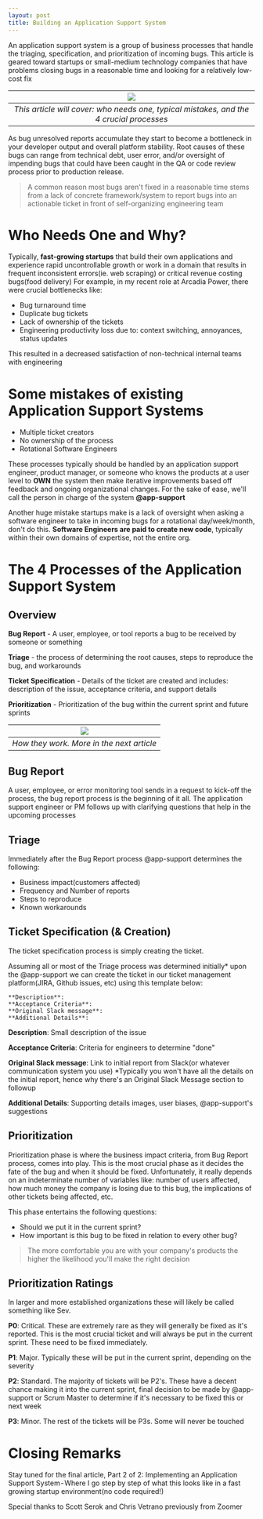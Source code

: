 ```yaml
---
layout: post
title: Building an Application Support System
---
```


An application support system is a group of business processes that handle the triaging, specification, and prioritization of incoming bugs. This article is geared toward startups or small-medium technology companies that have problems closing bugs in a reasonable time and looking for a relatively low-cost fix

|  ![](https://cdn-images-1.medium.com/max/1600/1*WNO95-f9Z2shvxEhnO_4Qg.jpeg)  |
|:--:|
| *This article will cover: who needs one, typical mistakes, and the 4 crucial processes* |

As bug unresolved reports accumulate they start to become a bottleneck in your developer output and overall platform stability. Root causes of these bugs can range from technical debt, user error, and/or oversight of impending bugs that could have been caught in the QA or code review process prior to production release.


>A common reason most bugs aren't fixed in a reasonable time stems from a lack of concrete framework/system to report bugs into an actionable ticket in front of self-organizing engineering team

# Who Needs One and Why?

Typically, **fast-growing startups** that build their own applications and experience rapid uncontrollable growth or work in a domain that results in frequent inconsistent errors(ie. web scraping) or critical revenue costing bugs(food delivery)
For example, in my recent role at Arcadia Power, there were crucial bottlenecks like:
- Bug turnaround time
- Duplicate bug tickets
- Lack of ownership of the tickets
- Engineering productivity loss due to: context switching, annoyances, status updates

This resulted in a decreased satisfaction of non-technical internal teams with engineering
# Some mistakes of existing Application Support Systems
- Multiple ticket creators
- No ownership of the process
- Rotational Software Engineers

These processes typically should be handled by an application support engineer, product manager, or someone who knows the products at a user level to **OWN** the system then make iterative improvements based off feedback and ongoing organizational changes. For the sake of ease, we'll call the person in charge of the system **@app-support**

Another huge mistake startups make is a lack of oversight when asking a software engineer to take in incoming bugs for a rotational day/week/month, don't do this. **Software Engineers are paid to create new code**, typically within their own domains of expertise, not the entire org.

# The 4 Processes of the Application Support System
## Overview
**Bug Report** - A user, employee, or tool reports a bug to be received by someone or something

**Triage** - the process of determining the root causes, steps to reproduce the bug, and workarounds

**Ticket Specification** - Details of the ticket are created and includes: description of the issue, acceptance criteria, and support details

**Prioritization** - Prioritization of the bug within the current sprint and future sprints

|  ![](https://cdn-images-1.medium.com/max/1600/1*mJuBB7YCay0gZ3HcsMLVSw.png)  |
|:--:|
| *How they work. More in the next article* |


## Bug Report
A user, employee, or error monitoring tool sends in a request to kick-off the process, the bug report process is the beginning of it all. The application support engineer or PM follows up with clarifying questions that help in the upcoming processes

## Triage
Immediately after the Bug Report process @app-support determines the following:

- Business impact(customers affected)
- Frequency and Number of reports
- Steps to reproduce
- Known workarounds

## Ticket Specification (& Creation)
The ticket specification process is simply creating the ticket.

Assuming all or most of the Triage process was determined initially* upon the @app-support we can create the ticket in our ticket management platform(JIRA, Github issues, etc) using this template below:
```
**Description**:
**Acceptance Criteria**:
**Original Slack message**:
**Additional Details**:
```


**Description**: Small description of the issue

**Acceptance Criteria**: Criteria for engineers to determine "done"

**Original Slack message**: Link to initial report from Slack(or whatever communication system you use) *Typically you won't have all the details on the initial report, hence why there's an Original Slack Message section to followup

**Additional Details**: Supporting details images, user biases, @app-support's suggestions

## Prioritization
Prioritization phase is where the business impact criteria, from Bug Report process, comes into play. This is the most crucial phase as it decides the fate of the bug and when it should be fixed. Unfortunately, it really depends on an indeterminate number of variables like: number of users affected, how much money the company is losing due to this bug, the implications of other tickets being affected, etc.

This phase entertains the following questions:
- Should we put it in the current sprint?
- How important is this bug to be fixed in relation to every other bug?

> The more comfortable you are with your company's products the higher the likelihood you'll make the right decision

## Prioritization Ratings
In larger and more established organizations these will likely be called something like Sev.

**P0**: Critical. These are extremely rare as they will generally be fixed as it's reported. This is the most crucial ticket and will always be put in the current sprint. These need to be fixed immediately.

**P1**: Major. Typically these will be put in the current sprint, depending on the severity

**P2**: Standard. The majority of tickets will be P2's. These have a decent chance making it into the current sprint, final decision to be made by @app-support or Scrum Master to determine if it's necessary to be fixed this or next week

**P3**: Minor. The rest of the tickets will be P3s. Some will never be touched

# Closing Remarks
Stay tuned for the final article, Part 2 of 2: Implementing an Application Support System - Where I go step by step of what this looks like in a fast growing startup environment(no code required!)


Special thanks to Scott Serok and Chris Vetrano previously from Zoomer